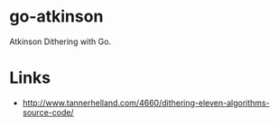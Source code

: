 # go-atkinson

Atkinson Dithering with Go.


# Links

- http://www.tannerhelland.com/4660/dithering-eleven-algorithms-source-code/
